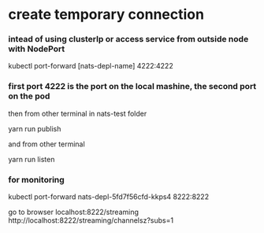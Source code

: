 # create temporary connection

### intead of using clusterIp or access service from outside node with NodePort

kubectl port-forward [nats-depl-name] 4222:4222

### first port 4222 is the port on the local mashine, the second port on the pod

then from other terminal in nats-test folder

yarn run publish

and from other terminal

yarn run listen

### for monitoring

kubectl port-forward nats-depl-5fd7f56cfd-kkps4 8222:8222

go to browser localhost:8222/streaming
http://localhost:8222/streaming/channelsz?subs=1
